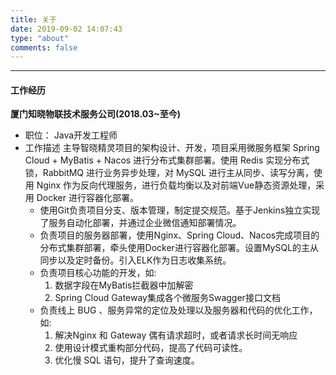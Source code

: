 ```yaml
---
title: 关于
date: 2019-09-02 14:07:43
type: "about"
comments: false
---
```


---

#### 工作经历

**厦门知晓物联技术服务公司(2018.03~至今)**

- 职位： Java开发工程师
- 工作描述
 主导智晓精灵项目的架构设计、开发，项目采用微服务框架 Spring Cloud + MyBatis + Nacos 进行分布式集群部署。使用 Redis 实现分布式锁，RabbitMQ 进行业务异步处理，对 MySQL 进行主从同步、读写分离，使用 Nginx 作为反向代理服务，进行负载均衡以及对前端Vue静态资源处理，采用 Docker 进行容器化部署。
  - 使用Git负责项目分支、版本管理，制定提交规范。基于Jenkins独立实现了服务自动化部署，并通过企业微信通知部署情况。
  - 负责项目的服务器部署，使用Nginx、Spring Cloud、Nacos完成项目的分布式集群部署，牵头使用Docker进行容器化部署。设置MySQL的主从同步以及定时备份。引入ELK作为日志收集系统。
  - 负责项目核心功能的开发，如:
    1. 数据字段在MyBatis拦截器中加解密
    2. Spring Cloud Gateway集成各个微服务Swagger接口文档
  - 负责线上 BUG 、服务异常的定位及处理以及服务器和代码的优化工作，如:
    1. 解决Nginx 和 Gateway 偶有请求超时，或者请求长时间无响应
    2. 使用设计模式重构部分代码，提高了代码可读性。
    3. 优化慢 SQL 语句，提升了查询速度。

